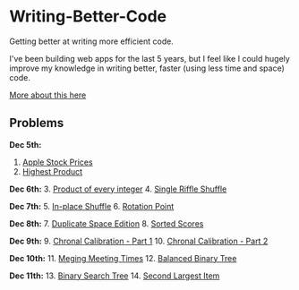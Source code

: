 # Writing-Better-Code
Getting better at writing more efficient code. 

I've been building web apps for the last 5 years, but I feel like I could hugely improve my knowledge in writing better, faster (using less time and space) code. 

[More about this here](https://dev.to/arjunrajkumar/writing-more-efficient-code-1imb)


## Problems

__Dec 5th:__ 
1. [Apple Stock Prices](https://github.com/arjunrajkumar/Writing-Better-Code/blob/master/apple_stock_prices.rb)
2. [Highest Product](https://github.com/arjunrajkumar/Writing-Better-Code/blob/master/highest_product.rb)

__Dec 6th:__ 
3. [Product of every integer](https://github.com/arjunrajkumar/Writing-Better-Code/blob/master/product.rb)
4. [Single Riffle Shuffle](https://github.com/arjunrajkumar/Writing-Better-Code/blob/master/single_riffle_shuffle.rb)

__Dec 7th:__ 
5. [In-place Shuffle](https://github.com/arjunrajkumar/Writing-Better-Code/blob/master/inplace_shuffle.rb)
6. [Rotation Point](https://github.com/arjunrajkumar/Writing-Better-Code/blob/master/rotation_point.rb)

__Dec 8th:__ 
7. [Duplicate Space Edition](https://github.com/arjunrajkumar/Writing-Better-Code/blob/master/space_edition.rb)
8. [Sorted Scores](https://github.com/arjunrajkumar/Writing-Better-Code/blob/master/sorted_scored.rb)

__Dec 9th:__ 
9. [Chronal Calibration - Part 1](https://github.com/arjunrajkumar/Writing-Better-Code/blob/master/chronal_calibration.rb)
10. [Chronal Calibration - Part 2](https://github.com/arjunrajkumar/Writing-Better-Code/blob/master/chronal_calibration.rb)

__Dec 10th:__ 
11. [Meging Meeting Times](https://github.com/arjunrajkumar/Writing-Better-Code/blob/master/meeting_times.rb)
12. [Balanced Binary Tree](https://github.com/arjunrajkumar/Writing-Better-Code/blob/master/balanced_binary_tree.rb)


__Dec 11th:__ 
13. [Binary Search Tree](https://github.com/arjunrajkumar/Writing-Better-Code/blob/master/binary_search_tree.rb)
14. [Second Largest Item](https://github.com/arjunrajkumar/Writing-Better-Code/blob/master/second_largest_item.rb)
